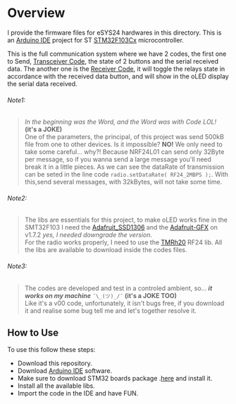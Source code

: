 # Overview
I provide the firmware files for eSYS24 hardwares in this directory. This is an [Arduino IDE](https://www.arduino.cc/) project for ST [STM32F103Cx](https://www.st.com/resource/en/datasheet/stm32f103c8.pdf) microcontroller.

This is the full communication system where we have 2 codes, the first one to Send, [Transceiver Code](/firmware/eSWTICH24-v00), the state of 2 buttons and the serial received data. The another one is the [Receiver Code](/firmware/eCONTROL24-v00), it will toggle the relays state in accordance with the received data button, and will show in the oLED display the serial data received.

###### Note1:
> *In the beginning was the Word, and the Word was with Code LOL!* **(it's a JOKE)**<br />
One of the parameters, the principal, of this project was send 500kB file from one to other devices. Is it impossible?  **NO!** We only need to take some careful... why?! Because NRF24L01 can send only 32Byte per message, so if you wanna send a large message you'll need break it in a little pieces.
As we can see the dataRate of transmission can be seted in the line code
```radio.setDataRate( RF24_2MBPS );```.
With this,send several messages, with 32kBytes, will not take some time.

###### Note2:
> The libs are essentials for this project, to make oLED works fine in the SMT32F103 I need the [Adafruit_SSD1306](https://github.com/adafruit/Adafruit_SSD1306) and the [Adafruit-GFX](https://github.com/adafruit/Adafruit-GFX-Library) on v1.7.2 *yes, I needed downgrade the version.* <br />
> For the radio works properly, I need to use the [TMRh20](https://github.com/nRF24/RF24) RF24 lib. All the libs are available to download inside the codes files.

###### Note3:
> The codes are developed and test in a controled ambient, so... ***it works on my machine*** ```¯\_(ツ)_/¯```  **(it's a JOKE TOO)** <br />
> Like it's a v00 code, unfortunately, it isn't bugs free, if you download it and realise some bug tell me and let's together resolve it.


## How to Use
To use this follow these steps:
- Download this repository.
- Download [Arduino IDE](https://www.arduino.cc/en/software) software.
- Make sure to download STM32 boards package .[here](https://github.com/stm32duino/Arduino_Core_STM32) and install it.
- Install all the available libs.
- Import the code in the IDE and have FUN.
